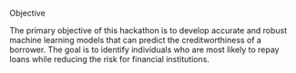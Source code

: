 Objective

The primary objective of this hackathon is to develop accurate and robust machine learning models that can predict the creditworthiness of a borrower. The goal is to identify individuals who are most likely to repay loans while reducing the risk for financial institutions.
